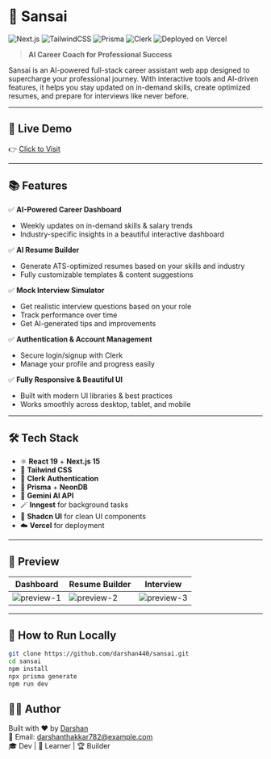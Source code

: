 # 🌱 Sansai

![Next.js](https://img.shields.io/badge/Next.js-15-blue?logo=next.js)
![TailwindCSS](https://img.shields.io/badge/TailwindCSS-3.4-teal?logo=tailwindcss)
![Prisma](https://img.shields.io/badge/Prisma-ORM-green?logo=prisma)
![Clerk](https://img.shields.io/badge/Auth-Clerk-purple)
![Deployed on Vercel](https://img.shields.io/badge/Deploy-Vercel-black?logo=vercel)

> **AI Career Coach for Professional Success**

Sansai is an AI-powered full-stack career assistant web app designed to supercharge your professional journey. With interactive tools and AI-driven features, it helps you stay updated on in-demand skills, create optimized resumes, and prepare for interviews like never before.

---

## 🚀 Live Demo  
👉 [Click to Visit](https://sansai-ten.vercel.app)

---

## 📚 Features

✅ **AI-Powered Career Dashboard**  
- Weekly updates on in-demand skills & salary trends  
- Industry-specific insights in a beautiful interactive dashboard  

✅ **AI Resume Builder**  
- Generate ATS-optimized resumes based on your skills and industry  
- Fully customizable templates & content suggestions  

✅ **Mock Interview Simulator**  
- Get realistic interview questions based on your role  
- Track performance over time  
- Get AI-generated tips and improvements  

✅ **Authentication & Account Management**  
- Secure login/signup with Clerk  
- Manage your profile and progress easily  

✅ **Fully Responsive & Beautiful UI**  
- Built with modern UI libraries & best practices  
- Works smoothly across desktop, tablet, and mobile

---

## 🛠️ Tech Stack

- ⚛️ **React 19** + **Next.js 15**  
- 🎨 **Tailwind CSS**  
- 🔐 **Clerk Authentication**  
- 💾 **Prisma** + **NeonDB**  
- 🧠 **Gemini AI API**  
- 🪄 **Inngest** for background tasks  
- 🧱 **Shadcn UI** for clean UI components  
- ☁️ **Vercel** for deployment

---

## 📸 Preview

| Dashboard | Resume Builder | Interview |
|----------|----------------|-----------|
| ![preview-1](public/preview.png) | ![preview-2](public/preview-2.png) | ![preview-3](public/preview-3.png) |

---

## 📂 How to Run Locally

```bash
git clone https://github.com/darshan440/sansai.git
cd sansai
npm install
npx prisma generate
npm run dev 

```
## 🧑‍💻 Author

Built with ❤️ by [Darshan](https://github.com/darshan440)  
📧 Email: darshanthakkar782@example.com  
🎓 Dev | 🚀 Learner | 🏆 Builder

